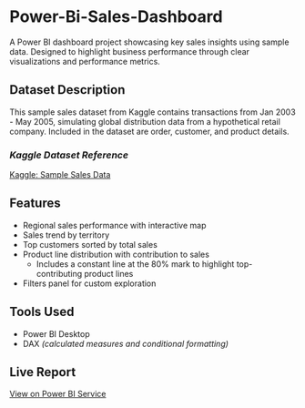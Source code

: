 # Power-Bi-Sales-Dashboard
A Power BI dashboard project showcasing key sales insights using sample data. Designed to highlight business performance through clear visualizations and performance metrics.


## Dataset Description
This sample sales dataset from Kaggle contains transactions from Jan 2003 - May 2005, simulating global distribution data from a hypothetical retail company. Included in the dataset are order, customer, and product details.

### *Kaggle Dataset Reference*
[Kaggle: Sample Sales Data](https://www.kaggle.com/datasets/kyanyoga/sample-sales-data?resource=download)

## Features
- Regional sales performance with interactive map
- Sales trend by territory
- Top customers sorted by total sales
- Product line distribution with contribution to sales
  - Includes a constant line at the 80% mark to highlight top-contributing product lines
- Filters panel for custom exploration

## Tools Used
- Power BI Desktop
- DAX _(calculated measures and conditional formatting)_

## Live Report
[View on Power BI Service]([#](https://app.powerbi.com/view?r=eyJrIjoiNzA4N2ZlYjAtNDhkZi00ZGQyLWFmMmMtNjY5ZTY4YWI4ZWFhIiwidCI6ImYzNGEzNWJkLWE2NWQtNDYwNS1iMGZhLWQyNTcxZjgzMWY1ZSIsImMiOjEwfQ%3D%3D&pageName=0b08dddc125ca2789111))

